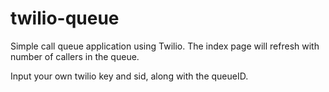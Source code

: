 twilio-queue
============

Simple call queue application using Twilio. The index page will refresh with number of callers in the queue.

Input your own twilio key and sid, along with the queueID.
